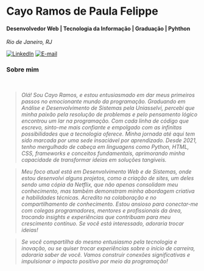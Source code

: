 <h1> 
    <span>Cayo Ramos de Paula Felippe</span>
</h1>

#### Desenvolvedor Web | Tecnologia da Informação | Graduação | Pyhthon
<i>Rio de Janeiro, RJ</i>

[![LinkedIn](https://img.shields.io/badge/linkedin-%230077B5.svg?style=for-the-badge&logo=linkedin&logoColor=white)](www.linkedin.com/in/cayo-ramos-de-paula-felippe-78a84221b)
[![E-mail](https://img.shields.io/badge/-Email-0077B5?style=for-the-badge&logo=microsoft-outlook&logoColor=white)](mailto:cayoramos2004@gmail.com)

###  Sobre mim
<i>
<br />

> Olá! Sou Cayo Ramos, e estou entusiasmado em dar meus primeiros passos no emocionante mundo da programação. Graduando em Análise e Desenvolvimento de Sistemas pela Uniasselvi, percebi que minha paixão pela resolução de problemas e pelo pensamento lógico encontrou um lar na programação. Com cada linha de código que escrevo, sinto-me mais confiante e empolgado com as infinitas possibilidades que a tecnologia oferece. Minha jornada até aqui tem sido marcada por uma sede insaciável por aprendizado. Desde 2021, tenho mergulhado de cabeça em linguagens como Python, HTML, CSS, frameworks e conceitos fundamentais, aprimorando minha capacidade de transformar ideias em soluções tangíveis.

> Meu foco atual está em Desenvolvimento Web e de Sistemas, onde estou desenvolvi alguns projetos, como a criação de sites, um deles sendo uma cópia da Netflix, que não apenas consolidam meu conhecimento, mas também demonstram minha abordagem criativa e habilidades técnicas. Acredito na colaboração e no compartilhamento de conhecimento. Estou ansioso para conectar-me com colegas programadores, mentores e profissionais da área, trocando insights e experiências que contribuam para meu crescimento contínuo. Se você está interessado, adoraria trocar ideias!

> Se você compartilha do mesmo entusiasmo pela tecnologia e inovação, ou se quiser trocar experiências sobre o início de carreira, adoraria saber de você. Vamos construir conexões significativas e impulsionar o impacto positivo por meio da programação!
